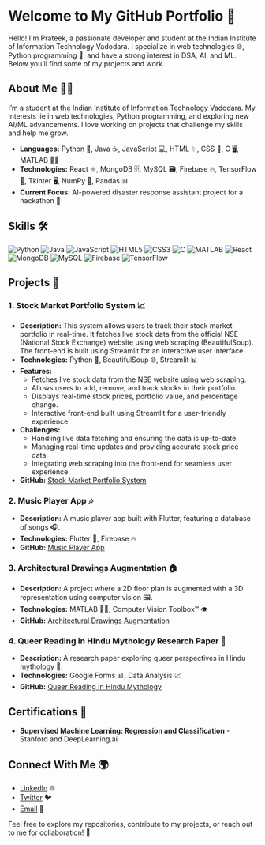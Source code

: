 # Welcome to My GitHub Portfolio 👋

Hello! I'm Prateek, a passionate developer and student at the Indian Institute of Information Technology Vadodara. I specialize in web technologies 🌐, Python programming 🐍, and have a strong interest in DSA, AI, and ML. Below you’ll find some of my projects and work.

## About Me 🧑‍💻
I’m a student at the Indian Institute of Information Technology Vadodara. My interests lie in web technologies, Python programming, and exploring new AI/ML advancements. I love working on projects that challenge my skills and help me grow.

- **Languages:** Python 🐍, Java ☕, JavaScript 💻, HTML ✨, CSS 🎨, C 🖥️, MATLAB 🧑‍🔬
- **Technologies:** React ⚛️, MongoDB 🗄️, MySQL 🗃️, Firebase 🔥, TensorFlow 🤖, Tkinter 🖥️, NumPy 🔢, Pandas 📊
- **Current Focus:** AI-powered disaster response assistant project for a hackathon 🚨

## Skills 🛠️

![Python](https://img.shields.io/badge/Python-3776AB?style=flat&logo=python&logoColor=white)
![Java](https://img.shields.io/badge/Java-007396?style=flat&logo=java&logoColor=white)
![JavaScript](https://img.shields.io/badge/JavaScript-F7DF1E?style=flat&logo=javascript&logoColor=black)
![HTML5](https://img.shields.io/badge/HTML5-E34F26?style=flat&logo=html5&logoColor=white)
![CSS3](https://img.shields.io/badge/CSS3-1572B6?style=flat&logo=css3&logoColor=white)
![C](https://img.shields.io/badge/C-A8B9CC?style=flat&logo=c&logoColor=white)
![MATLAB](https://img.shields.io/badge/MATLAB-0076A8?style=flat&logo=matlab&logoColor=white)
![React](https://img.shields.io/badge/React-61DAFB?style=flat&logo=react&logoColor=black)
![MongoDB](https://img.shields.io/badge/MongoDB-47A248?style=flat&logo=mongodb&logoColor=white)
![MySQL](https://img.shields.io/badge/MySQL-4479A1?style=flat&logo=mysql&logoColor=white)
![Firebase](https://img.shields.io/badge/Firebase-FFCA28?style=flat&logo=firebase&logoColor=black)
![TensorFlow](https://img.shields.io/badge/TensorFlow-FF6F00?style=flat&logo=tensorflow&logoColor=white)

## Projects 🚀

### 1. **Stock Market Portfolio System 📈**
- **Description:** This system allows users to track their stock market portfolio in real-time. It fetches live stock data from the official NSE (National Stock Exchange) website using web scraping (BeautifulSoup). The front-end is built using Streamlit for an interactive user interface.
- **Technologies:** Python 🐍, BeautifulSoup 🌐, Streamlit 📊
- **Features:**
  - Fetches live stock data from the NSE website using web scraping.
  - Allows users to add, remove, and track stocks in their portfolio.
  - Displays real-time stock prices, portfolio value, and percentage change.
  - Interactive front-end built using Streamlit for a user-friendly experience.
- **Challenges:**
  - Handling live data fetching and ensuring the data is up-to-date.
  - Managing real-time updates and providing accurate stock price data.
  - Integrating web scraping into the front-end for seamless user experience.
- **GitHub:** [Stock Market Portfolio System](https://github.com/yourusername/projectname)

### 2. **Music Player App 🎶**
- **Description:** A music player app built with Flutter, featuring a database of songs 🎧.
- **Technologies:** Flutter 🦋, Firebase 🔥
- **GitHub:** [Music Player App](https://github.com/yourusername/musicplayer)

### 3. **Architectural Drawings Augmentation 🏠**
- **Description:** A project where a 2D floor plan is augmented with a 3D representation using computer vision 🖼️.
- **Technologies:** MATLAB 🧑‍🔬, Computer Vision Toolbox™ 👁️
- **GitHub:** [Architectural Drawings Augmentation](https://github.com/yourusername/projectname)

### 4. **Queer Reading in Hindu Mythology Research Paper 📜**
- **Description:** A research paper exploring queer perspectives in Hindu mythology 🌈.
- **Technologies:** Google Forms 📊, Data Analysis 📈
- **GitHub:** [Queer Reading in Hindu Mythology](https://github.com/yourusername/researchpaper)

## Certifications 🏅
- **Supervised Machine Learning: Regression and Classification** - Stanford and DeepLearning.ai

## Connect With Me 🌍
- [LinkedIn](https://www.linkedin.com/in/yourusername) 🌐
- [Twitter](https://twitter.com/yourusername) 🐦
- [Email](mailto:youremail@example.com) 📧

Feel free to explore my repositories, contribute to my projects, or reach out to me for collaboration! 🤝
